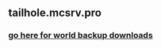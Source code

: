 ## tailhole.mcsrv.pro
### [go here for world backup downloads](https://chumutt.github.io/tailhole.mcsrv.pro/world-backups)

